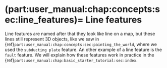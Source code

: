 (part:user_manual:chap:concepts:sec:line_features)=
Line features
=============================

Line features are named after that they look like  line on a map, but these lines still represent 3D objects, like we saw in {ref}`part:user_manual:chap:concepts:sec:painting_the_world`, where we used the `subducting plate` feature.  An other example of a line feature is the `fault` feature. We will explain how these features work in practice in the {ref}`part:user_manual:chap:basic_starter_tutorial:sec:index`. 